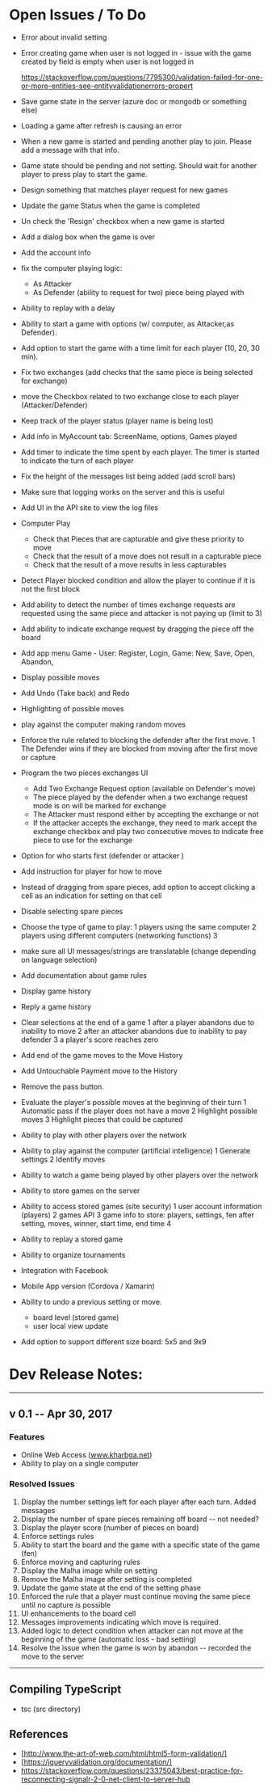 
# Open Issues / To Do

* Error about invalid setting
* Error creating game when user is not logged in - issue with the game created by field is empty       when user is not logged in

  https://stackoverflow.com/questions/7795300/validation-failed-for-one-or-more-entities-see-entityvalidationerrors-propert

* Save game state in the server  (azure doc or mongodb or something else)
* Loading a game after refresh is causing an error
* When a new game is started and pending another play to join. Please add a message with that info.
* Game state should be pending and not setting.  Should wait for another player to press play
  to start the game.
* Design something that matches player request for new games
* Update the game Status when the game is completed
* Un check the 'Resign' checkbox when a new game is started
* Add a dialog box when the game is over
* Add the account info
* fix the computer playing logic:
  * As Attacker
  * As Defender (ability to request for two)
    piece being played with

* Ability to replay with a delay
* Ability to start a game with options (w/ computer, as Attacker,as Defender). 
* Add option to start the game with a time limit for each player (10, 20, 30 min).
* Fix two exchanges (add checks that the same piece is being selected for exchange)
* move the Checkbox related to two exchange close to each player (Attacker/Defender)
* Keep track of the player status  (player name is being lost)
* Add info in MyAccount tab: ScreenName, options, Games played
* Add timer to indicate the time spent by each player. The timer is started to indicate the turn of each player
* Fix the height of the messages list being added (add scroll bars)
* Make sure that logging works on the server and this is useful
* Add UI in the API site to view the log files
* Computer Play
  * Check that Pieces that are capturable and give these priority to move
  * Check that the result of a move does not result in a capturable piece
  * Check that the result of a move results in less capturables

* Detect Player blocked condition and allow the player to continue if it is not the first block
* Add ability to detect the number of times exchange requests are requested using the same piece and attacker     is not paying up (limit to 3)

* Add ability to indicate exchange request by dragging the piece off the board
* Add app menu Game - User:  Register, Login,  Game:  New, Save, Open, Abandon, 
* Display possible moves 
* Add Undo (Take back) and Redo
* Highlighting of possible moves
* play against the computer making random moves
* Enforce the rule related to blocking the defender after the first move.
  1 The Defender wins if they are blocked from moving after the first move or capture
* Program the two pieces exchanges UI
  * Add Two Exchange Request option (available on Defender's move)
  * The piece played by the defender when a two exchange request mode is on will be marked for exchange
  * The Attacker must respond either by accepting the exchange or not
  * If the attacker accepts the exchange, they need to mark accept the exchange checkbox and play two             consecutive moves to indicate free piece to use for the exchange
* Option for who starts first (defender or attacker )
* Add instruction for player for how to move
* Instead of dragging from spare pieces, add option to accept clicking a cell as an indication for setting on      that cell
* Disable selecting spare pieces
* Choose the type of game to play:
	1 players using the same computer 
	2 players using different computers  (networking functions)
	3 
* make sure all UI messages/strings are translatable (change depending on language selection)
* Add documentation about game rules
* Display game history
* Reply a game history

* Clear selections at the end of a game 
    1 after a player abandons due to inability to move
    2 after an attacker abandons due to inability to pay defender
    3 a player's score reaches zero
*  Add end of the game moves to the Move History
*  Add Untouchable Payment move to the History

* Remove the pass button. 
* Evaluate the player's possible moves at the beginning of their turn
    1 Automatic pass if the player does not have a move
    2 Highlight possible moves
    3 Highlight pieces that could be captured

* Ability to play with other players over  the network
* Ability to play against the computer (artificial intelligence)
    1 Generate settings
    2 Identify moves
    
* Ability to watch a game being played by other players over the network
* Ability to store games on the server
* Ability to access stored games (site security)
    1 user account information (players)
	2 games API
	3 game info to store: players, settings, fen after setting, moves, winner, start time, end time
	4
* Ability to replay a stored game
* Ability to organize tournaments
* Integration with Facebook
* Mobile App version  (Cordova / Xamarin)

* Ability to undo a previous setting or move.
    - board level (stored game)
    - user local view update

* Add option to support different size board: 5x5 and 9x9

# Dev Release Notes:
---
## v 0.1  -- Apr 30, 2017

### Features

* Online Web Access (www.kharbga.net)
* Ability to play on a single computer

### Resolved Issues

  1. Display the number settings left for each player after each turn. Added messages
  2. Display the number of spare pieces remaining off board  -- not needed?
  3. Display the player score (number of pieces on board)
  4. Enforce settings rules
  5. Ability to start the board and the game with a specific state of the game (fen)
  6. Enforce moving and capturing rules
  7. Display the Malha image while on setting
  8. Remove the Malha image after setting is completed
  9. Update the game state at the end of the setting phase
  10. Enforced the rule that a player must continue moving the same piece until no capture is possible
  11. UI enhancements to the board cell
  12. Messages improvements indicating which move is required.
  13. Added logic to detect condition when attacker can not move at the beginning of the game (automatic loss - bad setting)
  14. Resolve the issue when the game is won by abandon -- recorded the move to the server

---

## Compiling TypeScript

- tsc    (src directory)

## References
* [http://www.the-art-of-web.com/html/html5-form-validation/]
* [https://jqueryvalidation.org/documentation/]
* https://stackoverflow.com/questions/23375043/best-practice-for-reconnecting-signalr-2-0-net-client-to-server-hub